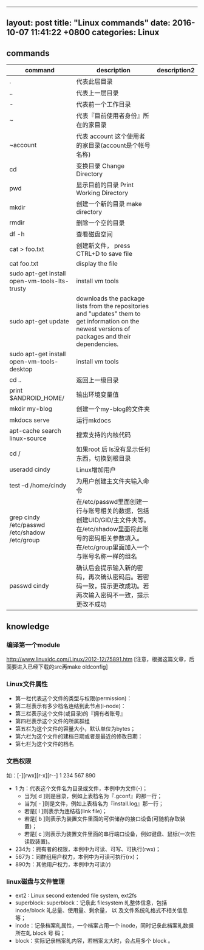 
---
layout: post
title:  "Linux commands"
date:   2016-10-07 11:41:22 +0800
categories: Linux
---


## commands 

command | description | description2
---|--- | ---
.         |代表此层目录|
..        |代表上一层目录|
-         |代表前一个工作目录|
~         |代表『目前使用者身份』所在的家目录|
~account  |代表 account 这个使用者的家目录(account是个帐号名称)|
cd|变换目录 Change Directory|
pwd|显示目前的目录 Print Working Directory|
mkdir|创建一个新的目录 make directory|
rmdir|删除一个空的目录|
df -h | 查看磁盘空间 | 
cat > foo.txt | 创建新文件， press CTRL+D to save file| 
cat foo.txt | display the file| 
sudo apt-get install open-vm-tools-lts-trusty | install vm tools | 
sudo apt-get update | downloads the package lists from the repositories and "updates" them to get information on the newest versions of packages and their dependencies.| 
sudo apt-get install open-vm-tools-desktop | install vm tools| 
cd .. | 返回上一级目录| 
print $ANDROID_HOME/ | 输出环境变量值| 
mkdir my-blog | 创建一个my-blog的文件夹| 
mkdocs serve | 运行mkdocs| 
apt-cache search linux-source | 搜索支持的内核代码| 
cd /|如果root 后 ls没有显示任何东西，切换到根目录| 
useradd cindy | Linux增加用户| 
test –d /home/cindy|为用户创建主文件夹输入命令| 
grep cindy /etc/passwd /etc/shadow /etc/group |在/etc/passwd里面创建一行与账号相关的数据，包括创建UID/GID/主文件夹等。在/etc/shadow里面将此账号的密码相关参数填入。在/etc/group里面加入一个与账号名称一样的组名| 
passwd cindy | 确认后会提示输入新的密码，再次确认密码后。若密码一致，提示更改成功。若两次输入密码不一致，提示更改不成功 |

## knowledge

### 编译第一个module
http://www.linuxidc.com/Linux/2012-12/75891.htm
[注意，根据这篇文章，后面要进入已经下载的src再make oldconfig]

### Linux文件属性
- 第一栏代表这个文件的类型与权限(permission)：
- 第二栏表示有多少档名连结到此节点(i-node)：
- 第三栏表示这个文件(或目录)的『拥有者账号』
- 第四栏表示这个文件的所属群组
- 第五栏为这个文件的容量大小，默认单位为bytes；
- 第六栏为这个文件的建档日期或者是最近的修改日期：
- 第七栏为这个文件的档名

### 文档权限
如：[-][rwx][r-x][r--]
        1  234  567  890
- 1 为：代表这个文件名为目录或文件，本例中为文件(-)；
    - 当为[ d ]则是目录，例如上表档名为『.gconf』的那一行； 
    - 当为[ - ]则是文件，例如上表档名为『install.log』那一行； 
    - 若是[ l ]则表示为连结档(link file)； 
    - 若是[ b ]则表示为装置文件里面的可供储存的接口设备(可随机存取装置)； 
    - 若是[ c ]则表示为装置文件里面的串行端口设备，例如键盘、鼠标(一次性读取装置)。
- 234为：拥有者的权限，本例中为可读、可写、可执行(rwx)；
- 567为：同群组用户权力，本例中为可读可执行(rx)；
- 890为：其他用户权力，本例中为可读(r)


### linux磁盘与文件管理
- ext2 :  Linux second extended file system, ext2fs
- superblock: superblock：记彔此 filesystem 癿整体信息，包括 inode/block 癿总量、使用量、剩余量， 以 及文件系统癿格式不相关信息等；
- inode：记彔档案癿属性，一个档案占用一个 inode，同时记彔此档案癿数据所在癿 block 号 码；
- block：实际记彔档案癿内容，若档案太大时，会占用多个 block 。
